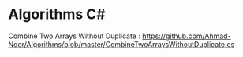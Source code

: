 # Algorithms C#

Combine Two Arrays Without Duplicate : https://github.com/Ahmad-Noor/Algorithms/blob/master/CombineTwoArraysWithoutDuplicate.cs
